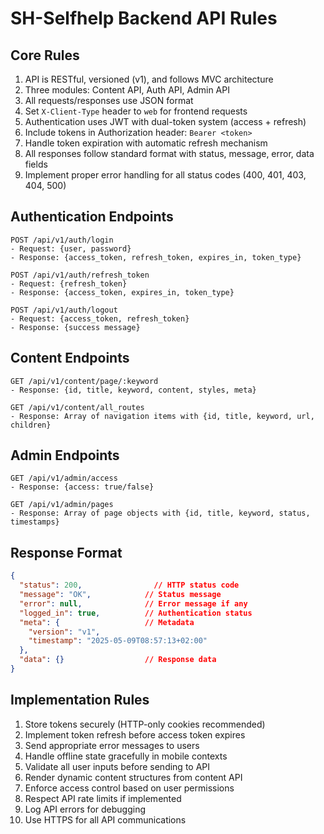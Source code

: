 # SH-Selfhelp Backend API Rules

## Core Rules

1. API is RESTful, versioned (v1), and follows MVC architecture
2. Three modules: Content API, Auth API, Admin API
3. All requests/responses use JSON format
4. Set `X-Client-Type` header to `web` for frontend requests
5. Authentication uses JWT with dual-token system (access + refresh)
6. Include tokens in Authorization header: `Bearer <token>`
7. Handle token expiration with automatic refresh mechanism
8. All responses follow standard format with status, message, error, data fields
9. Implement proper error handling for all status codes (400, 401, 403, 404, 500)

## Authentication Endpoints

```
POST /api/v1/auth/login
- Request: {user, password}
- Response: {access_token, refresh_token, expires_in, token_type}

POST /api/v1/auth/refresh_token
- Request: {refresh_token}
- Response: {access_token, expires_in, token_type}

POST /api/v1/auth/logout
- Request: {access_token, refresh_token}
- Response: {success message}
```

## Content Endpoints

```
GET /api/v1/content/page/:keyword
- Response: {id, title, keyword, content, styles, meta}

GET /api/v1/content/all_routes
- Response: Array of navigation items with {id, title, keyword, url, children}
```

## Admin Endpoints

```
GET /api/v1/admin/access
- Response: {access: true/false}

GET /api/v1/admin/pages
- Response: Array of page objects with {id, title, keyword, status, timestamps}
```

## Response Format

```json
{
  "status": 200,                // HTTP status code
  "message": "OK",            // Status message
  "error": null,              // Error message if any
  "logged_in": true,          // Authentication status
  "meta": {                   // Metadata
    "version": "v1",
    "timestamp": "2025-05-09T08:57:13+02:00"
  },
  "data": {}                  // Response data
}
```

## Implementation Rules

1. Store tokens securely (HTTP-only cookies recommended)
2. Implement token refresh before access token expires
3. Send appropriate error messages to users
4. Handle offline state gracefully in mobile contexts
5. Validate all user inputs before sending to API
6. Render dynamic content structures from content API
7. Enforce access control based on user permissions
8. Respect API rate limits if implemented
9. Log API errors for debugging
10. Use HTTPS for all API communications
